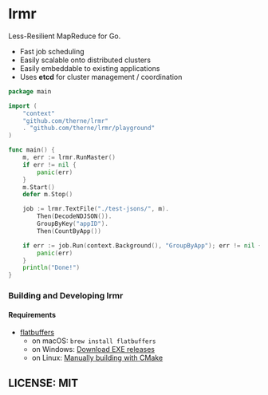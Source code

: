 lrmr
========

Less-Resilient MapReduce for Go.

 * Fast job scheduling
 * Easily scalable onto distributed clusters
 * Easily embeddable to existing applications
 * Uses **etcd** for cluster management / coordination

```go
package main

import (
	"context"
	"github.com/therne/lrmr"
	. "github.com/therne/lrmr/playground"
)

func main() {
    m, err := lrmr.RunMaster()
    if err != nil {
        panic(err)
    }
    m.Start()
    defer m.Stop()

    job := lrmr.TextFile("./test-jsons/", m).
        Then(DecodeNDJSON()).
        GroupByKey("appID").
        Then(CountByApp())

    if err := job.Run(context.Background(), "GroupByApp"); err != nil {
        panic(err)
    }
    println("Done!")
}
```

### Building and Developing lrmr

#### Requirements

 * [flatbuffers](https://github.com/google/flatbuffers)
    * on macOS: `brew install flatbuffers`
    * on Windows: [Download EXE releases](https://github.com/google/flatbuffers/releases)
    * on Linux: [Manually building with CMake](https://google.github.io/flatbuffers/flatbuffers_guide_building.html)



## LICENSE: MIT
